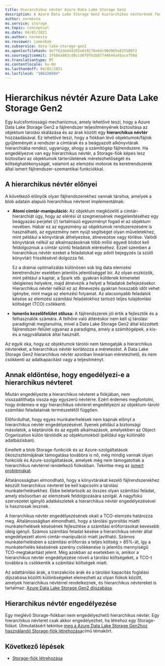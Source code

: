 ```yaml
---
title: Hierarchikus névtér Azure Data Lake Storage Gen2
description: A Azure Data Lake Storage Gen2 hierarchikus névterének fogalmát ismerteti.
author: normesta
ms.service: storage
ms.topic: conceptual
ms.date: 04/01/2021
ms.author: normesta
ms.reviewer: jamesbak
ms.subservice: data-lake-storage-gen2
ms.openlocfilehash: de7f62dd4d4205e819278e6dc90d905e825580f2
ms.sourcegitcommit: 3f684a803cd0ccd6f0fb1b87744644a45ace750d
ms.translationtype: MT
ms.contentlocale: hu-HU
ms.lasthandoff: 04/02/2021
ms.locfileid: "106220504"
---
```

# <a name="azure-data-lake-storage-gen2-hierarchical-namespace"></a>Hierarchikus névtér Azure Data Lake Storage Gen2

Egy kulcsfontosságú mechanizmus, amely lehetővé teszi, hogy a Azure Data Lake Storage Gen2 a fájlrendszer teljesítményének biztosítása az objektum tárolási skálázása és az árak között egy **hierarchikus névtér** hozzáadásával. Ez lehetővé teszi, hogy a fiókban lévő objektumok/fájlok gyűjteményét a rendszer a címtárak és a beágyazott alkönyvtárak hierarchiába rendezi, ugyanúgy, ahogy a számítógép fájlrendszere. Ha engedélyezve van egy hierarchikus névtér, a Storage-fiók képes lesz biztosítani az objektumok tárterületének méretezhetőségét és költséghatékonyságát, valamint az elemzési motorok és keretrendszerek által ismert fájlrendszer-szemantikai funkciókkal.

## <a name="the-benefits-of-a-hierarchical-namespace"></a>A hierarchikus névtér előnyei

A következő előnyök olyan fájlrendszerekhez vannak társítva, amelyek a blob adatain alapuló hierarchikus névteret implementálnak:

- **Atomi címtár-manipuláció:** Az objektum megközelíti a címtár-hierarchiát úgy, hogy az elérési út szegmensének megjelenítéséhez egy beágyazási perjelet (/) tartalmazó egyezményt fogad el az objektum nevében. Habár ez az egyezmény az objektumok rendszerezésére is használható, az egyezmény nem nyújt segítséget olyan műveletekhez, mint például a könyvtárak áthelyezése, átnevezése vagy törlése. Valódi könyvtárak nélkül az alkalmazásoknak több millió egyedi blobot kell feldolgozniuk a címtár szintű feladatok eléréséhez. Ezzel szemben a hierarchikus névtér ezeket a feladatokat egy adott bejegyzés (a szülő könyvtár) frissítésével dolgozza fel.

    Ez a drámai optimalizálás különösen sok big data elemzési keretrendszer esetében jelentős jelentőséggel bír. Az olyan eszközök, mint például a kaptár, a Spark stb. gyakran küldenek kimenetet ideiglenes helyekre, majd átnevezik a helyet a feladatok befejezésekor. Hierarchikus névtér nélkül ez az Átnevezés gyakran hosszabb időt vehet igénybe, mint maga az elemzési folyamat. Az alacsonyabb feladatok késése az elemzési számítási feladatokhoz tartozó teljes tulajdonlási költséget (TCO) csökkenti.

- **Ismerős kezelőfelület stílusa:** A fájlrendszerek jól értik a fejlesztők és a felhasználók számára. A felhőre való áttéréskor nem kell új tárolási paradigmát megtanulnia, mivel a Data Lake Storage Gen2 által közzétett fájlrendszer-felület ugyanaz a paradigma, amely a számítógépek, a kis-és a nagyvállalatok által használt.

Az egyik oka, hogy az objektumok tárolói nem támogatják a hierarchikus névtereket, a hierarchikus névtér korlátozza a méretezést. A Data Lake Storage Gen2 hierarchikus névtér azonban lineárisan méretezhető, és nem csökkenti az adatkapacitást vagy a teljesítményt.

## <a name="deciding-whether-to-enable-a-hierarchical-namespace"></a>Annak eldöntése, hogy engedélyezi-e a hierarchikus névteret

Miután engedélyezte a hierarchikus névteret a fiókjában, nem visszaállíthatja vissza egy egyszerű névtérre. Ezért érdemes megfontolni, hogy érdemes-e egy hierarchikus névteret engedélyezni az objektum-tároló számítási feladatainak természetétől függően.

Előfordulhat, hogy egyes munkaterhelések nem kapnak előnyt a hierarchikus névtér engedélyezésével. Ilyenek például a biztonsági másolatok, a képtárolók és az egyéb alkalmazások, amelyekben az Object Organization külön tárolódik az objektumokból (például egy különálló adatbázisban). 

Emellett a blob Storage-funkciók és az Azure-szolgáltatások ökoszisztémájának támogatása továbbra is nő, még mindig vannak olyan funkciók és Azure-szolgáltatások, amelyek még nem támogatottak a hierarchikus névtérrel rendelkező fiókokban. Tekintse meg az [ismert problémákat](data-lake-storage-known-issues.md). 

Általánosságban elmondható, hogy a könyvtárakat kezelő fájlrendszerekhez készült hierarchikus névteret be kell kapcsolni a tárolási munkaterhelésekhez. Ebbe beletartozik az összes olyan számítási feladat, amely elsősorban az elemzések feldolgozására szolgál. A nagyfokú szervezetet igénylő adatkészletek a hierarchikus névtér engedélyezésével is hasznosak lesznek.

A hierarchikus névtér engedélyezésének okait a TCO-elemzés határozza meg. Általánosságban elmondható, hogy a tárolási gyorsítás miatti munkaterhelések késésének fejlesztése a számítási erőforrásokat kevesebb ideig igényli. Számos számítási feladat késése a hierarchikus névtér által engedélyezett atomi címtár-manipuláció miatt javítható. Számos munkaterhelésben a számítási erőforrás a teljes költség > 85%-át, így a munkaterhelés késésének szerény csökkenése is jelentős mennyiségű TCO-megtakarítást jelent. Még azokban az esetekben is, amikor a hierarchikus névtér engedélyezése növeli a tárolási költségeket, a TCO-t továbbra is csökkentik a számítási költségek miatt.

Az adattárolási árak, a tranzakciós árak és a tárolási kapacitás foglalási díjszabása közötti különbségeket elemezheti az olyan fiókok között, amelyek hierarchikus névtérrel rendelkeznek, és hierarchikus névtereket is tartalmaz: [Azure Data Lake Storage Gen2 díjszabása](https://azure.microsoft.com/pricing/details/storage/data-lake/).

## <a name="enabling-a-hierarchical-namespace"></a>Hierarchikus névtér engedélyezése

Egy meglévő Storage-fiókban nem engedélyezhető hierarchikus névtér. Egy hierarchikus névteret csak akkor engedélyezhet, ha létrehoz egy Storage-fiókot. Útmutatásért tekintse [meg a Azure Data Lake Storage Gen2hoz használandó Storage-fiók létrehozása](create-data-lake-storage-account.md)című témakört.

## <a name="next-steps"></a>Következő lépések

- [Storage-fiók létrehozása](../common/storage-account-create.md)